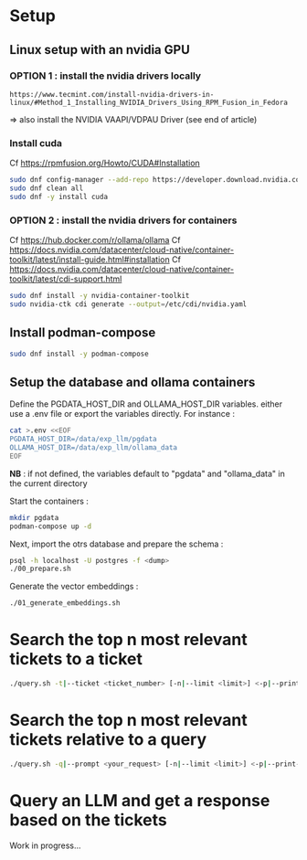 # Setup

## Linux setup with an nvidia GPU
### OPTION 1 : install the nvidia drivers locally

~~~
https://www.tecmint.com/install-nvidia-drivers-in-linux/#Method_1_Installing_NVIDIA_Drivers_Using_RPM_Fusion_in_Fedora
~~~
=> also install the NVIDIA VAAPI/VDPAU Driver (see end of article)

### Install cuda

Cf https://rpmfusion.org/Howto/CUDA#Installation

~~~bash
sudo dnf config-manager --add-repo https://developer.download.nvidia.com/compute/cuda/repos/fedora39/x86_64/cuda-fedora39.repo
sudo dnf clean all
sudo dnf -y install cuda
~~~

### OPTION 2 : install the nvidia drivers for containers

Cf https://hub.docker.com/r/ollama/ollama
Cf https://docs.nvidia.com/datacenter/cloud-native/container-toolkit/latest/install-guide.html#installation
Cf https://docs.nvidia.com/datacenter/cloud-native/container-toolkit/latest/cdi-support.html

~~~bash
sudo dnf install -y nvidia-container-toolkit
sudo nvidia-ctk cdi generate --output=/etc/cdi/nvidia.yaml
~~~


## Install podman-compose

~~~bash
sudo dnf install -y podman-compose
~~~


## Setup the database and ollama containers

Define the PGDATA_HOST_DIR and OLLAMA_HOST_DIR variables.
either use a .env file or export the variables directly.
For instance :

~~~bash
cat >.env <<EOF
PGDATA_HOST_DIR=/data/exp_llm/pgdata
OLLAMA_HOST_DIR=/data/exp_llm/ollama_data
EOF
~~~

**NB** : if not defined, the variables default to "pgdata"
         and "ollama_data" in the current directory

Start the containers :

~~~bash
mkdir pgdata
podman-compose up -d
~~~

Next, import the otrs database and prepare the schema :

~~~bash
psql -h localhost -U postgres -f <dump>
./00_prepare.sh
~~~

Generate the vector embeddings :
~~~bash
./01_generate_embeddings.sh
~~~


# Search the top n most relevant tickets to a ticket

~~~bash
./query.sh -t|--ticket <ticket_number> [-n|--limit <limit>] <-p|--print-conversation>
~~~


# Search the top n most relevant tickets relative to a query

~~~bash
./query.sh -q|--prompt <your_request> [-n|--limit <limit>] <-p|--print-conversation>
~~~


# Query an LLM and get a response based on the tickets

Work in progress...

